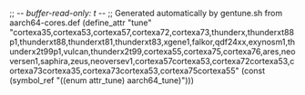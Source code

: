 ;; -*- buffer-read-only: t -*-
;; Generated automatically by gentune.sh from aarch64-cores.def
(define_attr "tune"
	"cortexa35,cortexa53,cortexa57,cortexa72,cortexa73,thunderx,thunderxt88p1,thunderxt88,thunderxt81,thunderxt83,xgene1,falkor,qdf24xx,exynosm1,thunderx2t99p1,vulcan,thunderx2t99,cortexa55,cortexa75,cortexa76,ares,neoversen1,saphira,zeus,neoversev1,cortexa57cortexa53,cortexa72cortexa53,cortexa73cortexa35,cortexa73cortexa53,cortexa75cortexa55"
	(const (symbol_ref "((enum attr_tune) aarch64_tune)")))
